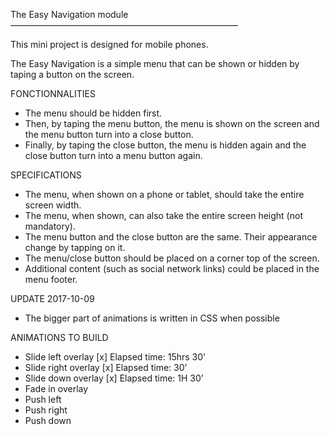 The Easy Navigation module
——————————————————————————

This mini project is designed for mobile phones.

The Easy Navigation is a simple menu that can be shown or hidden by taping a button on the screen.

FONCTIONNALITIES

- The menu should be hidden first.
- Then, by taping the menu button, the menu is shown on the screen and the menu button turn into a close button.
- Finally, by taping the close button, the menu is hidden again and the close button turn into a menu button again.

SPECIFICATIONS

- The menu, when shown on a phone or tablet, should take the entire screen width.
- The menu, when shown, can also take the entire screen height (not mandatory).
- The menu button and the close button are the same. Their appearance change by tapping on it.
- The menu/close button should be placed on a corner top of the screen.
- Additional content (such as social network links) could be placed in the menu footer.

UPDATE 2017-10-09

- The bigger part of animations is written in CSS when possible

ANIMATIONS TO BUILD

- Slide left overlay [x] Elapsed time: 15hrs 30’
- Slide right overlay [x] Elapsed time: 30’
- Slide down overlay [x] Elapsed time: 1H 30’
- Fade in overlay
- Push left
- Push right
- Push down
